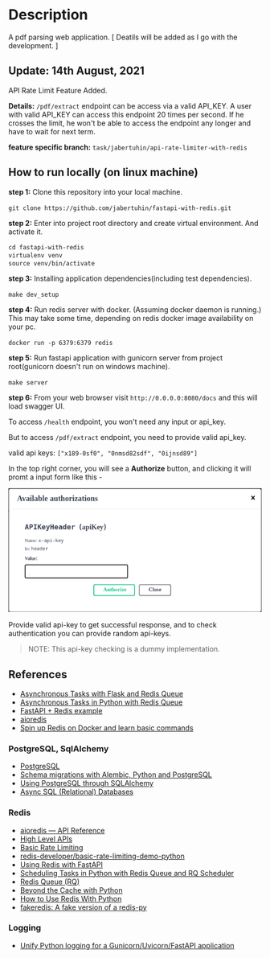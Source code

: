# Description
A pdf parsing web application. [ Deatils will be added as I go with the development. ]

## Update: 14th August, 2021
API Rate Limit Feature Added.

**Details:** `/pdf/extract` endpoint can be access via a valid API_KEY. A user with valid API_KEY can access this endpoint 20 times per second. If he crosses the limit, he won't be able to access the endpoint any longer and have to wait for next term.

**feature specific branch:** `task/jabertuhin/api-rate-limiter-with-redis`

## How to run locally (on linux machine)

**step 1:** Clone this repository into your local machine.

`git clone https://github.com/jabertuhin/fastapi-with-redis.git`

**step 2:** Enter into project root directory and create virtual environment. And activate it.

```
cd fastapi-with-redis
virtualenv venv
source venv/bin/activate
```

**step 3:** Installing application dependencies(including test dependencies).

`make dev_setup`

**step 4:** Run redis server with docker. (Assuming docker daemon is running.) This may take some time, depending on redis docker image availability on your pc.

`docker run -p 6379:6379 redis`

**step 5:** Run fastapi application with gunicorn server from project root(gunicorn doesn't run on windows machine).

`make server`

**step 6:** From your web browser visit `http://0.0.0.0:8080/docs` and this will load swagger UI.

To access `/health` endpoint, you won't need any input or api_key.

But to access `/pdf/extract` endpoint, you need to provide valid api_key.

valid api keys: `["x189-0sf0", "0nmsd82sdf", "0ijnsd89"]`

In the top right corner, you will see a **Authorize** button, and clicking it will promt a input form like this -

![](authorize-with-apikey.png)

Provide valid api-key to get successful response, and to check authentication you can provide random api-keys. 

> NOTE: This api-key checking is a dummy implementation.



## References
- [Asynchronous Tasks with Flask and Redis Queue](https://testdriven.io/blog/asynchronous-tasks-with-flask-and-redis-queue/)
- [Asynchronous Tasks in Python with Redis Queue](https://www.twilio.com/blog/asynchronous-tasks-in-python-with-redis-queue)
- [FastAPI + Redis example](https://python-dependency-injector.ets-labs.org/examples/fastapi-redis.html)
- [aioredis](https://github.com/aio-libs/aioredis-py)
- [Spin up Redis on Docker and learn basic commands](https://youtu.be/ZkwKyUZWkp4)

### PostgreSQL, SqlAlchemy
- [PostgreSQL](https://www.fullstackpython.com/postgresql.html)
- [Schema migrations with Alembic, Python and PostgreSQL](https://www.compose.com/articles/schema-migrations-with-alembic-python-and-postgresql/)
- [Using PostgreSQL through SQLAlchemy](https://www.compose.com/articles/using-postgresql-through-sqlalchemy/)
- [Async SQL (Relational) Databases](https://fastapi.tiangolo.com/advanced/async-sql-databases/)

### Redis
- [aioredis — API Reference](https://aioredis.readthedocs.io/en/v1.3.0/api_reference.html)
- [High Level APIs](https://aioredis.readthedocs.io/en/latest/api/high-level/)
- [Basic Rate Limiting](https://redislabs.com/redis-best-practices/basic-rate-limiting/)
- [redis-developer/basic-rate-limiting-demo-python](https://github.com/redis-developer/basic-rate-limiting-demo-python)
- [Using Redis with FastAPI](https://developer.redislabs.com/develop/python/fastapi/)
- [Scheduling Tasks in Python with Redis Queue and RQ Scheduler](https://www.twilio.com/blog/scheduling-tasks-in-python-with-redis-queue-and-rq-scheduler)
- [Redis Queue (RQ)](https://www.fullstackpython.com/redis-queue-rq.html)
- [Beyond the Cache with Python](https://redis.com/blog/beyond-the-cache-with-python/)
- [How to Use Redis With Python](https://realpython.com/python-redis/)
- [fakeredis: A fake version of a redis-py](https://github.com/jamesls/fakeredis)


### Logging
- [Unify Python logging for a Gunicorn/Uvicorn/FastAPI application](https://pawamoy.github.io/posts/unify-logging-for-a-gunicorn-uvicorn-app/)